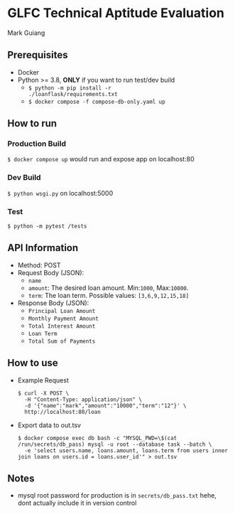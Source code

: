 # GLFC Technical Aptitude Evaluation
Mark Guiang
## Prerequisites
- Docker
- Python >= 3.8, **ONLY** if you want to run test/dev build
  - <code>$ python -m pip install -r ./loanflask/requirements.txt</code>
  - ```$ docker compose -f compose-db-only.yaml up```

## How to run
### Production Build
```$ docker compose up``` would run and expose app on localhost:80
### Dev Build
```$ python wsgi.py``` on localhost:5000
### Test
```$ python -m pytest /tests```


## API Information
- Method: POST
- Request Body (JSON):
  - ```name```
  - ```amount```: The desired loan amount. Min:```1000```, Max:```10000```.
  - ```term```: The loan term. Possible values: ```[3,6,9,12,15,18]```
- Response Body (JSON):
  - ```Principal Loan Amount```
  - ```Monthly Payment Amount```
  - ```Total Interest Amount```
  - ```Loan Term```
  - ```Total Sum of Payments```
 
## How to use
- Example Request
  ```
  $ curl -X POST \
    -H "Content-Type: application/json" \
    -d '{"name":"mark","amount":"10000","term":"12"}' \
    http://localhost:80/loan
  ```
- Export data to out.tsv
  ```
  $ docker compose exec db bash -c "MYSQL_PWD=\$(cat /run/secrets/db_pass) mysql -u root --database task --batch \
    -e 'select users.name, loans.amount, loans.term from users inner join loans on users.id = loans.user_id'" > out.tsv
  ```


## Notes 
  - mysql root password for production is in ```secrets/db_pass.txt``` hehe, dont actually include it in version control
